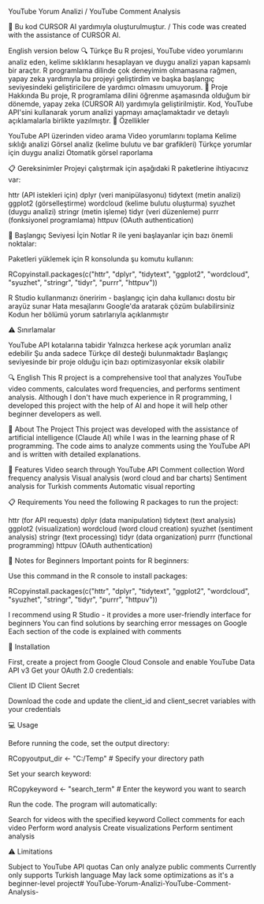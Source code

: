 YouTube Yorum Analizi / YouTube Comment Analysis

🤖 Bu kod CURSOR AI yardımıyla oluşturulmuştur. / This code was created with the assistance of CURSOR AI.

English version below
🔍 Türkçe
Bu R projesi, YouTube video yorumlarını analiz eden, kelime sıklıklarını hesaplayan ve duygu analizi yapan kapsamlı bir araçtır. R programlama dilinde çok deneyimim olmamasına rağmen, yapay zeka yardımıyla bu projeyi geliştirdim ve başka başlangıç seviyesindeki geliştiricilere de yardımcı olmasını umuyorum.
🎯 Proje Hakkında
Bu proje, R programlama dilini öğrenme aşamasında olduğum bir dönemde, yapay zeka (CURSOR AI) yardımıyla geliştirilmiştir. Kod, YouTube API'sini kullanarak yorum analizi yapmayı amaçlamaktadır ve detaylı açıklamalarla birlikte yazılmıştır.
🚀 Özellikler

YouTube API üzerinden video arama
Video yorumlarını toplama
Kelime sıklığı analizi
Görsel analiz (kelime bulutu ve bar grafikleri)
Türkçe yorumlar için duygu analizi
Otomatik görsel raporlama

📋 Gereksinimler
Projeyi çalıştırmak için aşağıdaki R paketlerine ihtiyacınız var:

httr (API istekleri için)
dplyr (veri manipülasyonu)
tidytext (metin analizi)
ggplot2 (görselleştirme)
wordcloud (kelime bulutu oluşturma)
syuzhet (duygu analizi)
stringr (metin işleme)
tidyr (veri düzenleme)
purrr (fonksiyonel programlama)
httpuv (OAuth authentication)

🌱 Başlangıç Seviyesi İçin Notlar
R ile yeni başlayanlar için bazı önemli noktalar:

Paketleri yüklemek için R konsolunda şu komutu kullanın:

RCopyinstall.packages(c("httr", "dplyr", "tidytext", "ggplot2", "wordcloud", "syuzhet", "stringr", "tidyr", "purrr", "httpuv"))

R Studio kullanmanızı öneririm - başlangıç için daha kullanıcı dostu bir arayüz sunar
Hata mesajlarını Google'da aratarak çözüm bulabilirsiniz
Kodun her bölümü yorum satırlarıyla açıklanmıştır

⚠️ Sınırlamalar

YouTube API kotalarına tabidir
Yalnızca herkese açık yorumları analiz edebilir
Şu anda sadece Türkçe dil desteği bulunmaktadır
Başlangıç seviyesinde bir proje olduğu için bazı optimizasyonlar eksik olabilir


🔍 English
This R project is a comprehensive tool that analyzes YouTube video comments, calculates word frequencies, and performs sentiment analysis. Although I don't have much experience in R programming, I developed this project with the help of AI and hope it will help other beginner developers as well.

🎯 About The Project
This project was developed with the assistance of artificial intelligence (Claude AI) while I was in the learning phase of R programming. The code aims to analyze comments using the YouTube API and is written with detailed explanations.

🚀 Features
Video search through YouTube API
Comment collection
Word frequency analysis
Visual analysis (word cloud and bar charts)
Sentiment analysis for Turkish comments
Automatic visual reporting

📋 Requirements
You need the following R packages to run the project:

httr (for API requests)
dplyr (data manipulation)
tidytext (text analysis)
ggplot2 (visualization)
wordcloud (word cloud creation)
syuzhet (sentiment analysis)
stringr (text processing)
tidyr (data organization)
purrr (functional programming)
httpuv (OAuth authentication)

🌱 Notes for Beginners
Important points for R beginners:

Use this command in the R console to install packages:

RCopyinstall.packages(c("httr", "dplyr", "tidytext", "ggplot2", "wordcloud", "syuzhet", "stringr", "tidyr", "purrr", "httpuv"))

I recommend using R Studio - it provides a more user-friendly interface for beginners
You can find solutions by searching error messages on Google
Each section of the code is explained with comments

🔧 Installation

First, create a project from Google Cloud Console and enable YouTube Data API v3
Get your OAuth 2.0 credentials:

Client ID
Client Secret


Download the code and update the client_id and client_secret variables with your credentials

💻 Usage

Before running the code, set the output directory:

RCopyoutput_dir <- "C:/Temp"  # Specify your directory path

Set your search keyword:

RCopykeyword <- "search_term"  # Enter the keyword you want to search

Run the code. The program will automatically:

Search for videos with the specified keyword
Collect comments for each video
Perform word analysis
Create visualizations
Perform sentiment analysis



⚠️ Limitations

Subject to YouTube API quotas
Can only analyze public comments
Currently only supports Turkish language
May lack some optimizations as it's a beginner-level project# YouTube-Yorum-Analizi-YouTube-Comment-Analysis-
